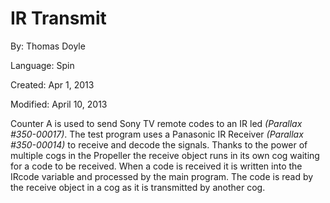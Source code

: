 # IR Transmit

By: Thomas Doyle

Language: Spin

Created: Apr 1, 2013

Modified: April 10, 2013

Counter A is used to send Sony TV remote codes to an IR led _(Parallax #350-00017)_. The test program uses a Panasonic IR Receiver _(Parallax #350-00014)_ to receive and decode the signals. Thanks to the power of multiple cogs in the Propeller the receive object runs in its own cog waiting for a code to be received. When a code is received it is written into the IRcode variable and processed by the main program. The code is read by the receive object in a cog as it is transmitted by another cog.

